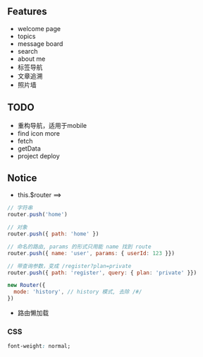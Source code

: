 ## Features

- welcome page
- topics
- message board
- search
- about me
- 标签导航
- 文章追溯
- 照片墙

## TODO

- 重构导航，适用于mobile
- find icon more
- fetch
- getData
- project deploy


## Notice

- this.$router ==> <router-link to=""></router-link>
```js
// 字符串
router.push('home')

// 对象
router.push({ path: 'home' })

// 命名的路由, params 的形式只用能 name 找到 route
router.push({ name: 'user', params: { userId: 123 }})

// 带查询参数，变成 /register?plan=private
router.push({ path: 'register', query: { plan: 'private' }})
```

```js
new Router({
  mode: 'history', // history 模式, 去除 /#/
})
```

- 路由懒加载


### CSS

```css
font-weight: normal;
```
